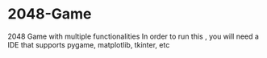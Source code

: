 # 2048-Game
2048 Game with multiple functionalities
In order to run this , you will need a IDE that supports pygame, matplotlib, tkinter, etc
